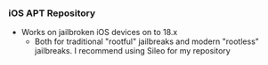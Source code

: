 ### iOS APT Repository
- Works on jailbroken iOS devices on to 18.x
   - Both for traditional "rootful" jailbreaks and modern "rootless" jailbreaks. I recommend using Sileo for my repository
